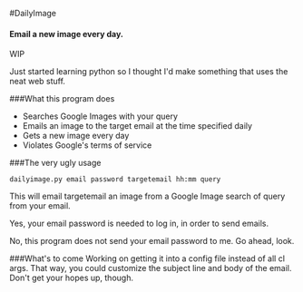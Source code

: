#DailyImage
#### Email a new image every day.
WIP

Just started learning python so I thought I'd make something that uses the neat web stuff.

###What this program does
* Searches Google Images with your query
* Emails an image to the target email at the time specified daily
* Gets a new image every day
* Violates Google's terms of service

###The very ugly usage
```
dailyimage.py email password targetemail hh:mm query
```

This will email targetemail an image from a Google Image search of query from your email.

Yes, your email password is needed to log in, in order to send emails.

No, this program does not send your email password to me. Go ahead, look.

###What's to come
Working on getting it into a config file instead of all cl args. That way, you could customize the subject line and body of the email. Don't get your hopes up, though.
